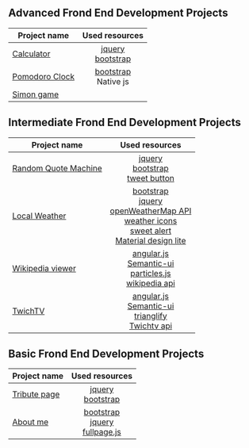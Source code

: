 

## Advanced Frond End Development Projects

| Project name           | Used resources                              |
| ---                    | :---:                                       |
| [Calculator][calc]     | [jquery][jq]  <br>[bootstrap][btstrp]       |
| [Pomodoro Clock][pom]  | [bootstrap][btstrp] <br> Native js          |
| [Simon game][simon]    |   |


## Intermediate Frond End Development Projects 

| Project name                     | Used resources                                                       |
| ---                              | :---:                                                                |
| [Random Quote Machine][rqm]      | [jquery][jq]  <br>[bootstrap][btstrp]<br> [tweet button][twbtn]      |
| [Local Weather][lw]              | [bootstrap][btstrp]<br>[jquery][jq]<br>[openWeatherMap API][owm]<br>[weather icons][weico]<br>[sweet alert][swal]<br>[Material design lite][matdl]      |
| [Wikipedia viewer][wv]           | [angular.js][ang] <br> [Semantic-ui][smui]<br>[particles.js][part]<br>[wikipedia api][wiki]  |
| [TwichTV][twich]                 | [angular.js][ang] <br> [Semantic-ui][smui]<br>[trianglify][triang]<br>[Twichtv  api][twich]  |


##  Basic Frond End Development Projects 
| Project name            | Used resources                                              |
| ---                     | :---:                                                       |
| [Tribute page][trib]    | [jquery][jq]  <br>[bootstrap][btstrp]                       |
| [About me][portf]       | [bootstrap][btstrp]<br>[jquery][jq]<br>[fullpage.js][fpage] |




[calc]:http://s.codepen.io/bumbeishvili/debug/wMyxXB
[pom]:http://s.codepen.io/bumbeishvili/debug/wMmYWr
[ttt]:http://s.codepen.io/bumbeishvili/debug/wGaENr
[rqm]:http://s.codepen.io/bumbeishvili/debug/obEyoB
[lw]:http://s.codepen.io/bumbeishvili/debug/bEjwLb
[wv]:http://s.codepen.io/bumbeishvili/debug/obVoYo
[twich]:http://s.codepen.io/bumbeishvili/debug/VeJbqY
[trib]:http://s.codepen.io/bumbeishvili/debug/NxoQEa
[portf]:http://s.codepen.io/bumbeishvili/debug/BjJvgY#AboutMe
[simon]:https://codepen.io/bumbeishvili/debug/GZEwmY


[jq]:https://jquery.com/
[btstrp]:http://getbootstrap.com/
[fpage]:http://alvarotrigo.com/fullPage/
[ang]:https://angularjs.org/
[smui]:http://semantic-ui.com/
[twbtn]:https://dev.twitter.com/web/tweet-button
[owm]:http://openweathermap.org/api
[swal]:http://t4t5.github.io/sweetalert/
[weico]:https://erikflowers.github.io/weather-icons/
[matdl]:http://getmdl.io/index.html
[part]:http://vincentgarreau.com/particles.js/
[wiki]:https://www.mediawiki.org/wiki/API:Main_page
[triang]:http://qrohlf.com/trianglify/
[twich]:https://github.com/justintv/Twitch-API/blob/master/v3_resources/streams.md#get-streamschannel

